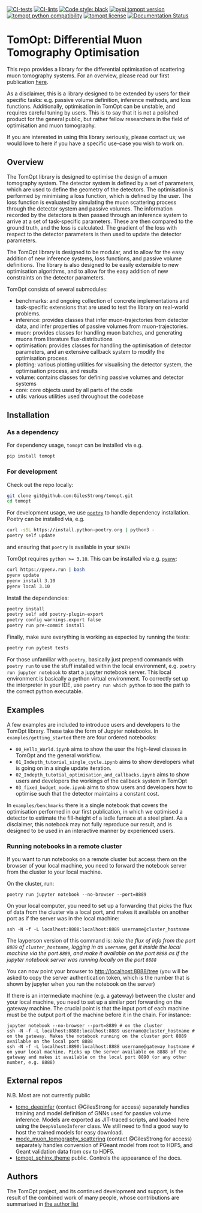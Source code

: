 [![CI-tests](https://github.com/GilesStrong/tomopt/actions/workflows/tests.yml/badge.svg)](https://github.com/GilesStrong/tomopt/actions)
[![CI-lints](https://github.com/GilesStrong/tomopt/actions/workflows/linting.yml/badge.svg)](https://github.com/GilesStrong/tomopt/actions)
[![Code style: black](https://img.shields.io/badge/code%20style-black-000000.svg)](https://github.com/psf/black)
[![pypi tomopt version](https://img.shields.io/pypi/v/tomopt.svg)](https://pypi.python.org/pypi/tomopt)
[![tomopt python compatibility](https://img.shields.io/pypi/pyversions/tomopt.svg)](https://pypi.python.org/pypi/tomopt) [![tomopt license](https://img.shields.io/pypi/l/tomopt.svg)](https://pypi.python.org/pypi/tomopt)
[![Documentation Status](https://readthedocs.org/projects/tomopt/badge/?version=stable)](https://tomopt.readthedocs.io/en/stable/?badge=stable)
<!-- [![DOI](https://zenodo.org/badge/163840693.svg)](https://zenodo.org/badge/latestdoi/163840693) -->

# TomOpt: Differential Muon Tomography Optimisation

This repo provides a library for the differential optimisation of scattering muon tomography systems. For an overview, please read our first publication [here](https://arxiv.org/abs/2309.14027).

As a disclaimer, this is a library designed to be extended by users for their specific tasks: e.g. passive volume definition, inference methods, and loss functions. Additionally, optimisation in TomOpt can be unstable, and requires careful tuning by users. This is to say that it is not a polished product for the general public, but rather fellow researchers in the field of optimisation and muon tomography.

If you are interested in using this library seriously, please contact us;  we would love to here if you have a specific use-case you wish to work on.


## Overview

The TomOpt library is designed to optimise the design of a muon tomography system. The detector system is defined by a set of parameters, which are used to define the geometry of the detectors. The optimisation is performed by minimising a loss function, which is defined by the user. The loss function is evaluated by simulating the muon scattering process through the detector system and passive volumes. The information recorded by the detectors is then passed through an inference system to arrive at a set of task-specific parameters. These are then compared to the ground truth, and the loss is calculated. The gradient of the loss with respect to the detector parameters is then used to update the detector parameters.

The TomOpt library is designed to be modular, and to allow for the easy addition of new inference systems, loss functions, and passive volume definitions. The library is also designed to be easily extensible to new optimisation algorithms, and to allow for the easy addition of new constraints on the detector parameters.

TomOpt consists of several submodules:

- benchmarks: and ongoing collection of concrete implementations and task-specific extensions that are used to test the library on real-world problems.
- inference: provides classes that infer muon-trajectories from detector data, and infer properties of passive volumes from muon-trajectories.
- muon: provides classes for handling muon batches, and generating muons from literature flux-distributions
- optimisation: provides classes for handling the optimisation of detector parameters, and an extensive callback system to modify the optimisation process.
- plotting: various plotting utilities for visualising the detector system, the optimisation process, and results
- volume: contains classes for defining passive volumes and detector systems
- core: core objects used by all parts of the code
- utils: various utilities used throughout the codebase

## Installation

### As a dependency

For dependency usage, `tomopt` can be installed via e.g. 

```bash
pip install tomopt
```

### For development

Check out the repo locally:

```bash
git clone git@github.com:GilesStrong/tomopt.git
cd tomopt
```

For development usage, we use [`poetry`](https://python-poetry.org/docs/#installing-with-the-official-installer) to handle dependency installation.
Poetry can be installed via, e.g.

```bash
curl -sSL https://install.python-poetry.org | python3 -
poetry self update
```

and ensuring that `poetry` is available in your `$PATH`

TomOpt requires `python >= 3.10`. This can be installed via e.g. [`pyenv`](https://github.com/pyenv/pyenv):

```bash
curl https://pyenv.run | bash
pyenv update
pyenv install 3.10
pyenv local 3.10
```

Install the dependencies:

```bash
poetry install
poetry self add poetry-plugin-export
poetry config warnings.export false
poetry run pre-commit install
```

Finally, make sure everything is working as expected by running the tests:
 
```bash
poetry run pytest tests
```

For those unfamiliar with `poetry`, basically just prepend commands with `poetry run` to use the stuff installed within the local environment, e.g. `poetry run jupyter notebook` to start a jupyter notebook server. This local environment is basically a python virtual environment. To correctly set up the interpreter in your IDE, use `poetry run which python` to see the path to the correct python executable.

## Examples

A few examples are included to introduce users and developers to the TomOpt library. These take the form of Jupyter notebooks. In `examples/getting_started` there are four ordered notebooks:

- `00_Hello_World.ipynb` aims to show the user the high-level classes in TomOpt and the general workflow.
- `01_Indepth_tutorial_single_cycle.ipynb` aims to show developers what is going on in a single update iteration.
- `02_Indepth_tutotial_optimisation_and_callbacks.ipynb` aims to show users and developers the workings of the callback system in TomOpt
- `03_fixed_budget_mode.ipynb` aims to show users and developers how to optimise such that the detector maintains a constant cost.

In `examples/benchmarks` there is a single notebook that covers the optimisation performed in our first publication, in which we optimised a detector to estimate the fill-height of a ladle furnace at a steel plant. As a disclaimer, this notebook may not fully reproduce our result, and is designed to be used in an interactive manner by experienced users.


### Running notebooks in a remote cluster

If you want to run notebooks on a remote cluster but access them on the browser of your local machine, you need to forward the notebook server from the cluster to your local machine.

On the cluster, run:
```
poetry run jupyter notebook --no-browser --port=8889
```

On your local computer, you need to set up a forwarding that picks the flux of data from the cluster via a local port, and makes it available on another port as if the server was in the local machine:
```
ssh -N -f -L localhost:8888:localhost:8889 username@cluster_hostname
```

The layperson version of this command is: *take the flux of info from the port `8889` of `cluster_hostname`, logging in as `username`, get it inside the local machine via the port `8889`, and make it available on the port `8888` as if the jupyter notebook server was running locally on the port `8888`*

You can now point your browser to [http://localhost:8888/tree](http://localhost:8888/tree) (you will be asked to copy the server authentication token, which is the number that is shown by jupyter when you run the notebook on the server)

If there is an intermediate machine (e.g. a gateway) between the cluster and your local machine, you need to set up a similar port forwarding on the gateway machine. The crucial point is that the input port of each machine must be the output port of the machine before it in the chain. For instance:
```
jupyter notebook --no-browser --port=8889 # on the cluster
ssh -N -f -L localhost:8888:localhost:8889 username@cluster_hostname # on the gateway. Makes the notebook running on the cluster port 8889 available on the local port 8888
ssh -N -f -L localhost:8890:localhost:8888 username@gateway_hostname # on your local machine. Picks up the server available on 8888 of the gateway and makes it available on the local port 8890 (or any other number, e.g. 8888)
```

## External repos

N.B. Most are not currently public

- [tomo_deepinfer](https://github.com/GilesStrong/mode_muon_tomo_inference) (contact @GilesStrong for access) separately handles training and model definition of GNNs used for passive volume inference. Models are exported as JIT-traced scripts, and loaded here using the `DeepVolumeInferer` class. We still need to find a good way to host the trained models for easy download.
- [mode_muon_tomography_scattering](https://github.com/GilesStrong/mode_muon_tomography_scattering)  (contact @GilesStrong for access) separately handles conversion of PGeant model from root to HDF5, and Geant validation data from csv to HDF5.
- [tomopt_sphinx_theme](https://github.com/GilesStrong/tomopt_sphinx_theme) public. Controls the appearance of the docs.

## Authors

The TomOpt project, and its continued development and support, is the result of the combined work of many people, whose contributions are summarised in [the author list](https://github.com/GilesStrong/tomopt/blob/main/AUTHORS.md)